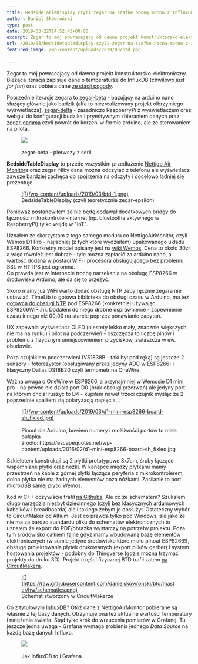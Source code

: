 ```yaml
---
title: BedsideTableDisplay czyli zegar na szafkę nocną mocno z InfluxDB korzystający
author: Daniel Skowroński
type: post
date: 2019-03-22T14:52:43+00:00
excerpt: Zegar to mój powracający od dawna projekt konstruktorsko-elektroniczny. Bieżąca iteracja zapisuje dane o temperaturze do InfluxDB (chwilowo just for fun) oraz pobiera dane ze stacji pogody.
url: /2019/03/bedsidetabledisplay-czyli-zegar-na-szafke-nocna-mocno-z-influxdb-korzystajacy/
featured_image: /wp-content/uploads/2019/03/btd.png

---
```

Zegar to mój powracający od dawna projekt konstruktorsko-elektroniczny. Bieżąca iteracja zapisuje dane o temperaturze do InfluxDB (chwilowo _just for fun_) oraz pobiera dane [ze stacji pogody][1].

Poprzednie iteracje zegara to [zegar-beta][2] - bazujący na arduino nano służący głównie jako budzik (alfa to niezrealizowany projekt olbrzymiego wyświetlacza), [zegar-delta][3] - zasadniczo RaspberryPi z wyświetlaczem oraz webgui do konfiguracji budzika i prymitywnym zbieraniem danych oraz [zegar-gamma][4] czyli powrót do korzeni w formie arduino, ale ze sterowaniem na pilota.<figure class="wp-block-image">

![](/wp-content/uploads/2019/03/zegarbeta-300x200.jpg)<figcaption>zegar-beta - pierwszy z serii</figcaption></figure> 

**BedsideTableDisplay** to przede wszystkim przedłużenie [Nettigo Air Monitor][1]a oraz zegar. Niby dane można odczytać z telefonu ale wyświetlacz zawsze bardziej zachęca do spojrzenia na odczyty i docelowo ładniej się prezentuje.

<div class="wp-block-image">
  <figure class="aligncenter"><a href="/wp-content/uploads/2019/03/btd-1.png">![](/wp-content/uploads/2019/03/btd-1.png)</a><figcaption>BedsideTableDisplay (czyli teoretycznie zegar-epsilon)</figcaption></figure>
</div>

Ponieważ postanowiłem że nie będę dodawał dodatkowych bridgy do łączności mikrokontroler-internet (np. bluetootha aktywnego w RaspberryPi) tylko wejdę w "IoT".

Uznałem że skorzystam z tego samego modułu co NettigoAirMonitor, czyli Wemos D1 Pro - najładniej (z tych które wydziałem) upakowanego układu ESP8266. Konkretny model opisany jest na [wiki Wemos][6]. Cena to około 30zł, a więc również jest dobrze - tyle można zapłacić za arduino nano, a wartość dodana w postaci WiFi i procesora obsługującego bez problemu SSL w HTTPS jest ogromna.  
Co prawda jest w Internecie trochę narzekania na obsługę ESP8266 w środowisku Arduino, ale da się to przeżyć.

Skoro mamy już WiFi warto dodać obsługę NTP żeby ręcznie zegara nie ustawiać. TimeLib to gotowa biblioteka do obsługi czasu w Arduino, ma też [gotowca do obsługi NTP][7] pod ESP8266 (konkretniej używając ESP8266WiFi.h). Dodałem do niego drobne usprawnienie - zapewnienie czasu innego niż 00:00 na starcie poprzez ponawianie zapytań.

UX zapewnia wyświetlacz OLED (niestety lekko mały, znacznie większych nie ma na rynku) i pilot na podczerwień - oszczędza to liczbę pinów i problemu z fizycznym umiejscowieniem przycisków, zwłaszcza w ew. obudowie.

Poza czujnikiem podczerwieni (VS1838B - taki był pod ręką) są jeszcze 2 sensory - fotorezystor (obsługiwany przez jedyny ADC w ESP8266) i klasyczny Dallas DS18B20 czyli termometr na OneWire.

Ważna uwaga o OneWire w ESP8266, a przynajmniej w Wemosie D1 mini pro - na pewno nie działa port D0 (brak obsługi przerwań) ale jedyny port na którym chciał ruszyć to D4 - kupiłem nawet trzeci czujnik myśląc że 2 poprzednie spaliłem złą polaryzacją napięcia...  


<div class="wp-block-image">
  <figure class="aligncenter is-resized"><a href="/wp-content/uploads/2019/03/d1-mini-esp8266-board-sh_fixled.jpg">![](/wp-content/uploads/2019/03/d1-mini-esp8266-board-sh_fixled.jpg)</a><figcaption> <br />Pinout dla Arduino, bowiem numery i możliwości portów to mała pułapka<br />źródło: https://escapequotes.net/wp-content/uploads/2016/02/d1-mini-esp8266-board-sh_fixled.jpg </figcaption></figure>
</div>

Szkieletem konstrukcji są 2 płytki prototypowe 3x7cm, śruby łączące wspomniane płytki oraz nóżki. W kanapce między płytkami mamy przestrzeń na kable z górnej płytki łączące peryferia z mikrokontrolerem, dolna płytka nie ma żadnych elementów poza nóżkami. Zasilanie to port microUSB samej płytki Wemos. 

Kod w C++ oczywiście trafił [na Githuba][8]. Ale co ze schematem? Szukałem długo narzędzia niezbyt dziecinnego (czyli bez klasycznych arduinowych kabelków i breadboarda) ale i takiego żebym je obsłużył. Ostateczny wybór to CircuitMaker od Altium. Jest co prawda tylko pod Windows, ale jako że nie ma za bardzo standardu pliku do schematów elektronicznych to uznałem że export do PDF/obrazka wystarczy na potrzeby projektu. Poza tym środowisko całkiem fajne gdyż mamy wbudowaną bazę elementów elektronicznych (w sumie jedyne środowisko które miało pinout ESP8266!), obsługę projektowania płytek drukowanych (export plików gerber) i system hostowania projektów - podobny do Thingverse (gdzie można trzymać projekty do druku 3D). Projekt części fizycznej BTD trafił zatem [na CircuitMakera][9].

<div class="wp-block-image">
  <figure class="aligncenter is-resized"><a href="https://raw.githubusercontent.com/danielskowronski/btd/master/hw/schematics.png">![](https://raw.githubusercontent.com/danielskowronski/btd/master/hw/schematics.png)</a><figcaption>Schemat stworzony w CircuitMakerze</figcaption></figure>
</div>

Co z tytułowym [InfluxDB][10]? Otóż dane z NettigoAirMonitor pobierane są właśnie z tej bazy danych. Otrzymuje ona też aktualne wartości temperatury i natężenia światła. Stąd tylko krok do wrzucenia pomiarów w Grafanę. Tu jeszcze jedna uwaga - Grafana wymaga zrobienia jednego _Data Source_ na każdą bazę danych Influxa.<figure class="wp-block-image">

![](/wp-content/uploads/2019/03/Screenshot_2.png) <figcaption>Jak InfluxDB to i Grafana</figcaption></figure>

 [1]: https://blog.dsinf.net/2019/01/budowa-stacji-pogody-z-czujnikiem-smogu-i-prezentacja-danych/
 [2]: https://github.com/danielskowronski/zegar-beta
 [3]: https://github.com/danielskowronski/zegar-delta
 [4]: https://github.com/danielskowronski/zegar-gamma
 [5]: /wp-content/uploads/2019/03/zegarbeta.jpg
 [6]: https://wiki.wemos.cc/products:retired:d1_mini_pro_v1.1.0
 [7]: https://github.com/PaulStoffregen/Time/blob/master/examples/TimeNTP_ESP8266WiFi/TimeNTP_ESP8266WiFi.ino
 [8]: https://github.com/danielskowronski/btd
 [9]: https://circuitmaker.com/Projects/Details/danielskowronski/btd
 [10]: https://www.influxdata.com/
